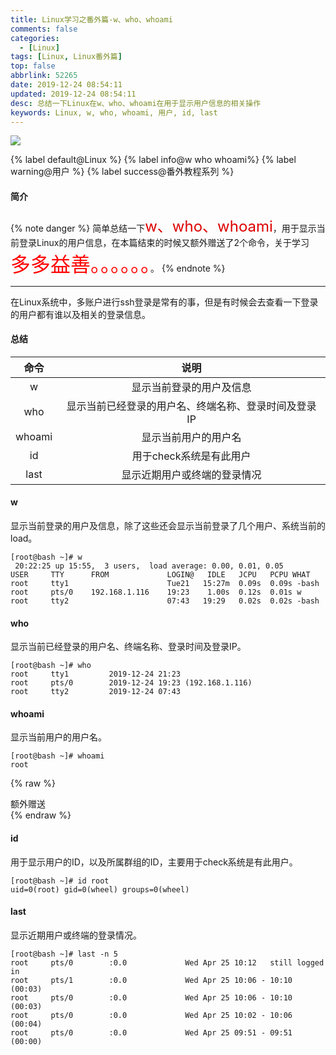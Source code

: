 ```yaml
---
title: Linux学习之番外篇-w、who、whoami
comments: false
categories:
  - [Linux]
tags: [Linux, Linux番外篇]
top: false
abbrlink: 52265
date: 2019-12-24 08:54:11
updated: 2019-12-24 08:54:11
desc: 总结一下Linux在w、who、whoami在用于显示用户信息的相关操作
keywords: Linux, w, who, whoami, 用户, id, last
---
```


![](/images/article_w.jpg)

{% label default@Linux %} {% label info@w who whoami%} {% label warning@用户 %} {% label success@番外教程系列 %}
#### 简介
{% note danger %}
简单总结一下<font color="#dd0000" size="5">w、who、whoami</font>，用于显示当前登录Linux的用户信息，在本篇结束的时候又额外赠送了2个命令，关于学习<font size=6.5 color='red'>多多益善。。。。。。</font>。
{% endnote %}

<!--more-->
<hr />

在Linux系统中，多账户进行ssh登录是常有的事，但是有时候会去查看一下登录的用户都有谁以及相关的登录信息。

#### 总结

|  命令  |                         说明                         |
|:------:|:----------------------------------------------------:|
|   w    |               显示当前登录的用户及信息               |
|  who   | 显示当前已经登录的用户名、终端名称、登录时间及登录IP |
| whoami |                 显示当前用户的用户名                 |
|   id   |               用于check系统是有此用户                |
|  last  |             显示近期用户或终端的登录情况             |

#### w

显示当前登录的用户及信息，除了这些还会显示当前登录了几个用户、系统当前的load。

```
[root@bash ~]# w
 20:22:25 up 15:55,  3 users,  load average: 0.00, 0.01, 0.05
USER     TTY      FROM             LOGIN@   IDLE   JCPU   PCPU WHAT
root     tty1                      Tue21   15:27m  0.09s  0.09s -bash
root     pts/0    192.168.1.116    19:23    1.00s  0.12s  0.01s w
root     tty2                      07:43   19:29   0.02s  0.02s -bash
```

#### who

显示当前已经登录的用户名、终端名称、登录时间及登录IP。

```
[root@bash ~]# who
root     tty1         2019-12-24 21:23
root     pts/0        2019-12-24 19:23 (192.168.1.116)
root     tty2         2019-12-24 07:43
```
#### whoami

显示当前用户的用户名。
```
[root@bash ~]# whoami
root
```

{% raw %}
<div class="post_cus_note">额外赠送</div>
{% endraw %}

#### id

用于显示用户的ID，以及所属群组的ID，主要用于check系统是有此用户。
```
[root@bash ~]# id root
uid=0(root) gid=0(wheel) groups=0(wheel)
```

#### last

显示近期用户或终端的登录情况。
```
[root@bash ~]# last -n 5
root     pts/0        :0.0             Wed Apr 25 10:12   still logged in
root     pts/1        :0.0             Wed Apr 25 10:06 - 10:10  (00:03)
root     pts/0        :0.0             Wed Apr 25 10:06 - 10:10  (00:03)
root     pts/0        :0.0             Wed Apr 25 10:02 - 10:06  (00:04)
root     pts/0        :0.0             Wed Apr 25 09:51 - 09:51  (00:00)
```

